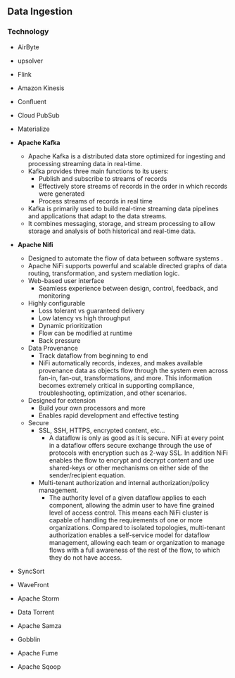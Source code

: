 ## Data Ingestion
### Technology
- AirByte
- upsolver
- Flink
- Amazon Kinesis
- Confluent
- Cloud PubSub
- Materialize
- **Apache Kafka**
  - Apache Kafka is a distributed data store optimized for ingesting and processing streaming data in real-time.
  - Kafka provides three main functions to its users:
    - Publish and subscribe to streams of records
    - Effectively store streams of records in the order in which records were generated
    - Process streams of records in real time
  - Kafka is primarily used to build real-time streaming data pipelines and applications that adapt to the data streams.
  - It combines messaging, storage, and stream processing to allow storage and analysis of both historical and real-time data.  
  
- **Apache Nifi**
  - Designed to automate the flow of data between software systems .
  - Apache NiFi supports powerful and scalable directed graphs of data routing, transformation, and system mediation logic.
  - Web-based user interface
    - Seamless experience between design, control, feedback, and monitoring
  - Highly configurable
    - Loss tolerant vs guaranteed delivery
    - Low latency vs high throughput
    - Dynamic prioritization
    - Flow can be modified at runtime
    - Back pressure
  - Data Provenance
    - Track dataflow from beginning to end
    - NiFi automatically records, indexes, and makes available provenance data as objects flow through the system even across fan-in, fan-out, transformations, and more. This information becomes extremely critical in supporting compliance, troubleshooting, optimization, and other scenarios.
  - Designed for extension
    - Build your own processors and more
    - Enables rapid development and effective testing
  - Secure
    - SSL, SSH, HTTPS, encrypted content, etc...
      - A dataflow is only as good as it is secure. NiFi at every point in a dataflow offers secure exchange through the use of protocols with encryption such as 2-way SSL. In addition NiFi enables the flow to encrypt and decrypt content and use shared-keys or other mechanisms on either side of the sender/recipient equation.
    - Multi-tenant authorization and internal authorization/policy management.
      - The authority level of a given dataflow applies to each component, allowing the admin user to have fine grained level of access control. This means each NiFi cluster is capable of handling the requirements of one or more organizations. Compared to isolated topologies, multi-tenant authorization enables a self-service model for dataflow management, allowing each team or organization to manage flows with a full awareness of the rest of the flow, to which they do not have access.
- SyncSort
- WaveFront 
- Apache Storm
- Data Torrent
- Apache Samza
- Gobblin
- Apache Fume 
- Apache Sqoop